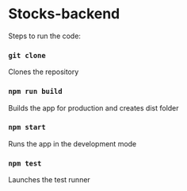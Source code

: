 # Stocks-backend

Steps to run the code:

### `git clone`

Clones the repository

### `npm run build`

Builds the app for production and creates dist folder

### `npm start`

Runs the app in the development mode

### `npm test`

Launches the test runner
